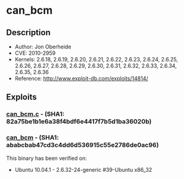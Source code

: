 # can_bcm 

## Description
* Author: Jon Oberheide
* CVE: 2010-2959
* Kernels: 2.6.18, 2.6.19, 2.6.20, 2.6.21, 2.6.22, 2.6.23, 2.6.24, 2.6.25, 2.6.26, 2.6.27, 2.6.28, 2.6.29, 2.6.30, 2.6.31, 2.6.32, 2.6.33, 2.6.34, 2.6.35, 2.6.36
* Reference: http://www.exploit-db.com/exploits/14814/

## Exploits

### [can_bcm.c](can_bcm.c) - (SHA1: 82a75be1b1e6a38f4bdf6e4417f7b5d1ba36020b)
### [can_bcm](can_bcm) - (SHA1: ababcbab47cd3c4dd6d536915c55e2786de0ac96)
This binary has been verified on:
* Ubuntu 10.04.1 - 2.6.32-24-generic #39-Ubuntu x86_32  
